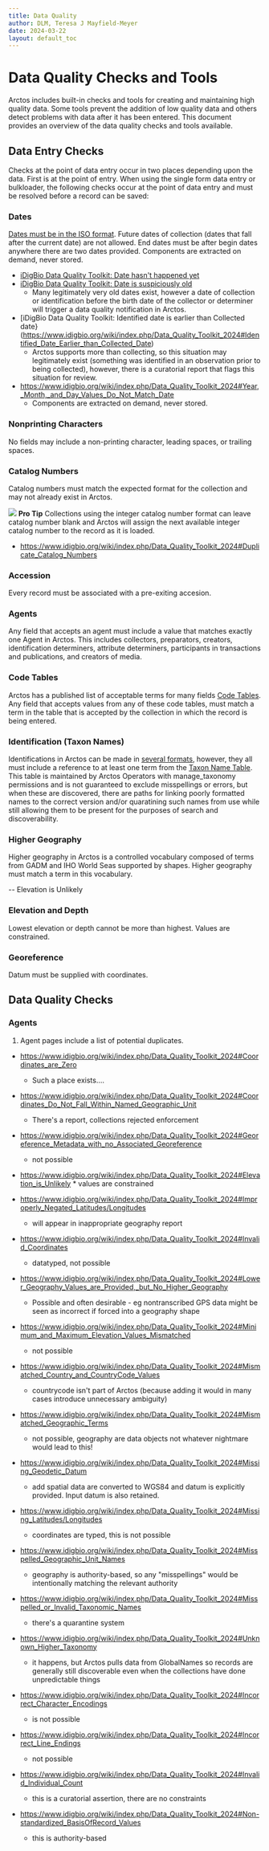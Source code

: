 ```yaml
---
title: Data Quality
author: DLM, Teresa J Mayfield-Meyer
date: 2024-03-22
layout: default_toc
---
```


# Data Quality Checks and Tools

Arctos includes built-in checks and tools for creating and maintaining high quality data. Some tools prevent the addition of low quality data and others detect problems with data after it has been entered. This document provides an overview of the data quality checks and tools available.

## Data Entry Checks

Checks at the point of data entry occur in two places depending upon the data. First is at the point of entry. When using the single form data entry or bulkloader, the following checks occur at the point of data entry and must be resolved before a record can be saved:

### Dates
[Dates must be in the ISO format](https://handbook.arctosdb.org/documentation/dates.html). Future dates of collection (dates  that fall after the current date) are not allowed. End dates must be after begin dates anywhere there are two dates provided. Components are extracted on demand, never stored.

* [iDigBio Data Quality Toolkit: Date hasn't happened yet](https://www.idigbio.org/wiki/index.php/Data_Quality_Toolkit_2024#Date_Hasn't_Happened_Yet)
* [iDigBio Data Quality Toolkit: Date is suspiciously old](https://www.idigbio.org/wiki/index.php/Data_Quality_Toolkit_2024#Date_is_Suspiciously_Old)
    *  Many legitimately very old dates exist, however a date of collection or identification before the birth date of the collector or determiner will trigger a data quality notification in Arctos.
* [iDigBio Data Quality Toolkit: Identified date is earlier than Collected date}(https://www.idigbio.org/wiki/index.php/Data_Quality_Toolkit_2024#Identified_Date_Earlier_than_Collected_Date)
    *   Arctos supports more than collecting, so this situation may legitimately exist (something was identified in an observation prior to being collected), however, there is a curatorial report that flags this situation for review.
* https://www.idigbio.org/wiki/index.php/Data_Quality_Toolkit_2024#Year,_Month,_and_Day_Values_Do_Not_Match_Date
   *   Components are extracted on demand, never stored.
 
   
### Nonprinting Characters
No fields may include a non-printing character, leading spaces, or trailing spaces.

### Catalog Numbers
Catalog numbers must match the expected format for the collection and may not already exist in Arctos.

![](https://raw.Githubusercontent.com/ArctosDB/documentation-wiki/gh-pages/tutorial_images/Bear%20Pro.jpg) **Pro Tip**
Collections using the integer catalog number format can leave catalog number blank and Arctos will assign the next available integer catalog number to the record as it is loaded.

* https://www.idigbio.org/wiki/index.php/Data_Quality_Toolkit_2024#Duplicate_Catalog_Numbers

### Accession
Every record must be associated with a pre-exiting accesion. 

### Agents
Any field that accepts an agent must include a value that matches exactly one Agent in Arctos. This includes collectors, preparators, creators, identification determiners, attribute determiners, participants in transactions and publications, and creators of media.

### Code Tables
Arctos has a published list of acceptable terms for many fields [Code Tables](https://arctos.database.museum/info/ctDocumentation.cfm). Any field that accepts values from any of these code tables, must match a term in the table that is accepted by the collection in which the record is being entered.

### Identification (Taxon Names)
Identifications in Arctos can be made in [several formats](https://arctos.database.museum/info/ctDocumentation.cfm?table=cttaxa_formula), however, they all must include a reference to at least one term from the [Taxon Name Table](https://arctos.database.museum/taxonomy.cfm). This table is maintained by Arctos Operators with manage_taxonomy permissions and is not guaranteed to exclude misspellings or errors, but when these are discovered, there are paths for linking poorly formatted names to the correct version and/or quaratining such names from use while still allowing them to be present for the purposes of search and discoverability.

### Higher Geography
Higher geography in Arctos is a controlled vocabulary composed of terms from GADM and IHO World Seas supported by shapes. Higher geography must match a term in this vocabulary.


-- Elevation is Unlikely

### Elevation and Depth
Lowest elevation or depth cannot be more than highest. Values are constrained.

### Georeference
Datum must be supplied with coordinates.

## Data Quality Checks

### Agents
1. Agent pages include a list of potential duplicates.





 
* https://www.idigbio.org/wiki/index.php/Data_Quality_Toolkit_2024#Coordinates_are_Zero
    * Such a place exists....
* https://www.idigbio.org/wiki/index.php/Data_Quality_Toolkit_2024#Coordinates_Do_Not_Fall_Within_Named_Geographic_Unit
    * There's a report, collections rejected enforcement
* https://www.idigbio.org/wiki/index.php/Data_Quality_Toolkit_2024#Georeference_Metadata_with_no_Associated_Georeference
   * not possible
* https://www.idigbio.org/wiki/index.php/Data_Quality_Toolkit_2024#Elevation_is_Unlikely
      * values are constrained

* https://www.idigbio.org/wiki/index.php/Data_Quality_Toolkit_2024#Improperly_Negated_Latitudes/Longitudes
    * will appear in inappropriate geography report
* https://www.idigbio.org/wiki/index.php/Data_Quality_Toolkit_2024#Invalid_Coordinates
    * datatyped, not possible
* https://www.idigbio.org/wiki/index.php/Data_Quality_Toolkit_2024#Lower_Geography_Values_are_Provided,_but_No_Higher_Geography
    * Possible and often desirable - eg nontranscribed GPS data might be seen as incorrect if forced into a geography shape
* https://www.idigbio.org/wiki/index.php/Data_Quality_Toolkit_2024#Minimum_and_Maximum_Elevation_Values_Mismatched
    * not possible
* https://www.idigbio.org/wiki/index.php/Data_Quality_Toolkit_2024#Mismatched_Country_and_CountryCode_Values
    * countrycode isn't part of Arctos (because adding it would in many cases introduce unnecessary ambiguity)
* https://www.idigbio.org/wiki/index.php/Data_Quality_Toolkit_2024#Mismatched_Geographic_Terms
    * not possible, geography are data objects not whatever nightmare would lead to this!
* https://www.idigbio.org/wiki/index.php/Data_Quality_Toolkit_2024#Missing_Geodetic_Datum
    * add spatial data are converted to WGS84 and datum is explicitly provided. Input datum is also retained.
* https://www.idigbio.org/wiki/index.php/Data_Quality_Toolkit_2024#Missing_Latitudes/Longitudes
    * coordinates are typed, this is not possible
* https://www.idigbio.org/wiki/index.php/Data_Quality_Toolkit_2024#Misspelled_Geographic_Unit_Names
    * geography is authority-based, so any "misspellings" would be intentionally matching the relevant authority
* https://www.idigbio.org/wiki/index.php/Data_Quality_Toolkit_2024#Misspelled_or_Invalid_Taxonomic_Names
    * there's a quarantine system
* https://www.idigbio.org/wiki/index.php/Data_Quality_Toolkit_2024#Unknown_Higher_Taxonomy
    * it happens, but Arctos pulls data from GlobalNames so records are generally still discoverable even when the collections have done unpredictable things
* https://www.idigbio.org/wiki/index.php/Data_Quality_Toolkit_2024#Incorrect_Character_Encodings
    * is not possible
* https://www.idigbio.org/wiki/index.php/Data_Quality_Toolkit_2024#Incorrect_Line_Endings
    * not possible
* https://www.idigbio.org/wiki/index.php/Data_Quality_Toolkit_2024#Invalid_Individual_Count
    * this is a curatorial assertion, there are no constraints
* https://www.idigbio.org/wiki/index.php/Data_Quality_Toolkit_2024#Non-standardized_BasisOfRecord_Values
    * this is authority-based

